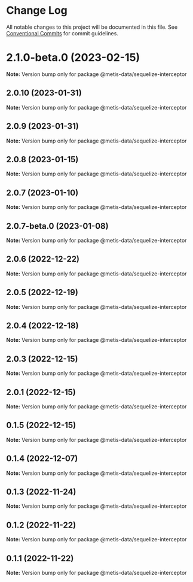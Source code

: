 # Change Log

All notable changes to this project will be documented in this file.
See [Conventional Commits](https://conventionalcommits.org) for commit guidelines.

# 2.1.0-beta.0 (2023-02-15)

**Note:** Version bump only for package @metis-data/sequelize-interceptor





## 2.0.10 (2023-01-31)

**Note:** Version bump only for package @metis-data/sequelize-interceptor





## 2.0.9 (2023-01-31)

**Note:** Version bump only for package @metis-data/sequelize-interceptor





## 2.0.8 (2023-01-15)

**Note:** Version bump only for package @metis-data/sequelize-interceptor





## 2.0.7 (2023-01-10)

**Note:** Version bump only for package @metis-data/sequelize-interceptor





## 2.0.7-beta.0 (2023-01-08)

**Note:** Version bump only for package @metis-data/sequelize-interceptor





## 2.0.6 (2022-12-22)

**Note:** Version bump only for package @metis-data/sequelize-interceptor





## 2.0.5 (2022-12-19)

**Note:** Version bump only for package @metis-data/sequelize-interceptor





## 2.0.4 (2022-12-18)

**Note:** Version bump only for package @metis-data/sequelize-interceptor





## 2.0.3 (2022-12-15)

**Note:** Version bump only for package @metis-data/sequelize-interceptor





## 2.0.1 (2022-12-15)

**Note:** Version bump only for package @metis-data/sequelize-interceptor





## 0.1.5 (2022-12-15)

**Note:** Version bump only for package @metis-data/sequelize-interceptor





## 0.1.4 (2022-12-07)

**Note:** Version bump only for package @metis-data/sequelize-interceptor





## 0.1.3 (2022-11-24)

**Note:** Version bump only for package @metis-data/sequelize-interceptor





## 0.1.2 (2022-11-22)

**Note:** Version bump only for package @metis-data/sequelize-interceptor

## 0.1.1 (2022-11-22)

**Note:** Version bump only for package @metis-data/sequelize-interceptor
